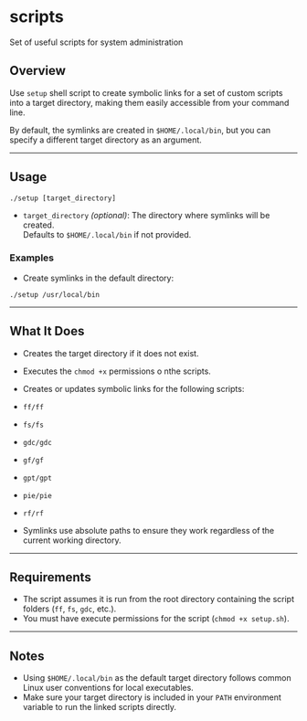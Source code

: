 # scripts
Set of useful scripts for system administration

## Overview

Use `setup` shell script to create symbolic links for a set of custom scripts into a target directory, making them easily accessible from your command line.

By default, the symlinks are created in `$HOME/.local/bin`, but you can specify a different target directory as an argument.

---

## Usage

`./setup [target_directory]`


- `target_directory` *(optional)*: The directory where symlinks will be created.  
  Defaults to `$HOME/.local/bin` if not provided.

### Examples

- Create symlinks in the default directory:

`./setup /usr/local/bin`


---

## What It Does

- Creates the target directory if it does not exist.
- Executes the `chmod +x` permissions o nthe scripts.
- Creates or updates symbolic links for the following scripts:

- `ff/ff`
- `fs/fs`
- `gdc/gdc`
- `gf/gf`
- `gpt/gpt`
- `pie/pie`
- `rf/rf`

- Symlinks use absolute paths to ensure they work regardless of the current working directory.

---

## Requirements

- The script assumes it is run from the root directory containing the script folders (`ff`, `fs`, `gdc`, etc.).
- You must have execute permissions for the script (`chmod +x setup.sh`).
---

## Notes

- Using `$HOME/.local/bin` as the default target directory follows common Linux user conventions for local executables.
- Make sure your target directory is included in your `PATH` environment variable to run the linked scripts directly.



